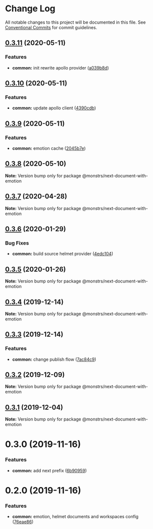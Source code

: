 # Change Log

All notable changes to this project will be documented in this file.
See [Conventional Commits](https://conventionalcommits.org) for commit guidelines.

## [0.3.11](https://github.com/monstrs-lab/nextjs-modules/compare/@monstrs/next-document-with-emotion@0.3.10...@monstrs/next-document-with-emotion@0.3.11) (2020-05-11)


### Features

* **common:** init rewrite apollo provider ([a039b8d](https://github.com/monstrs-lab/nextjs-modules/commit/a039b8d481d96a204fe4962f8ea78a510e4355d0))





## [0.3.10](https://github.com/monstrs-lab/nextjs-modules/compare/@monstrs/next-document-with-emotion@0.3.9...@monstrs/next-document-with-emotion@0.3.10) (2020-05-11)

### Features

- **common:** update apollo client ([4390cdb](https://github.com/monstrs-lab/nextjs-modules/commit/4390cdba52a5d34da3e731318848d1f1b9ac1d3f))

## [0.3.9](https://github.com/monstrs-lab/nextjs-modules/compare/@monstrs/next-document-with-emotion@0.3.8...@monstrs/next-document-with-emotion@0.3.9) (2020-05-11)

### Features

- **common:** emotion cache ([2045b7e](https://github.com/monstrs-lab/nextjs-modules/commit/2045b7e394dbcdc00d515186dc101f100cbb46f1))

## [0.3.8](https://github.com/monstrs-lab/nextjs-modules/compare/@monstrs/next-document-with-emotion@0.3.7...@monstrs/next-document-with-emotion@0.3.8) (2020-05-10)

**Note:** Version bump only for package @monstrs/next-document-with-emotion

## [0.3.7](https://github.com/monstrs-lab/nextjs-modules/compare/@monstrs/next-document-with-emotion@0.3.6...@monstrs/next-document-with-emotion@0.3.7) (2020-04-28)

**Note:** Version bump only for package @monstrs/next-document-with-emotion

## [0.3.6](https://github.com/monstrs-lab/nextjs-modules/compare/@monstrs/next-document-with-emotion@0.3.5...@monstrs/next-document-with-emotion@0.3.6) (2020-01-29)

### Bug Fixes

- **common:** build source helmet provider ([4edc104](https://github.com/monstrs-lab/nextjs-modules/commit/4edc1040ca8f2016f0816b9690c5489faeee1faf))

## [0.3.5](https://github.com/monstrs-lab/nextjs-modules/compare/@monstrs/next-document-with-emotion@0.3.4...@monstrs/next-document-with-emotion@0.3.5) (2020-01-26)

**Note:** Version bump only for package @monstrs/next-document-with-emotion

## [0.3.4](https://github.com/monstrs-lab/nextjs-modules/compare/@monstrs/next-document-with-emotion@0.3.3...@monstrs/next-document-with-emotion@0.3.4) (2019-12-14)

**Note:** Version bump only for package @monstrs/next-document-with-emotion

## [0.3.3](https://github.com/monstrs-lab/nextjs-modules/compare/@monstrs/next-document-with-emotion@0.3.2...@monstrs/next-document-with-emotion@0.3.3) (2019-12-14)

### Features

- **common:** change publish flow ([7ac84c9](https://github.com/monstrs-lab/nextjs-modules/commit/7ac84c94b89cd2ab5cf62c398c45d447567dd682))

## [0.3.2](https://github.com/monstrs-lab/nextjs-modules/compare/@monstrs/next-document-with-emotion@0.3.1...@monstrs/next-document-with-emotion@0.3.2) (2019-12-09)

**Note:** Version bump only for package @monstrs/next-document-with-emotion

## [0.3.1](https://github.com/monstrs-lab/nextjs-modules/compare/@monstrs/next-document-with-emotion@0.3.0...@monstrs/next-document-with-emotion@0.3.1) (2019-12-04)

**Note:** Version bump only for package @monstrs/next-document-with-emotion

# 0.3.0 (2019-11-16)

### Features

- **common:** add next prefix ([6b90959](https://github.com/monstrs-lab/nextjs-modules/commit/6b90959f86b8f0fb7bf1e64bd1ccf00b6d664188))

# 0.2.0 (2019-11-16)

### Features

- **common:** emotion, helmet documents and workspaces config ([76eae86](https://github.com/monstrs-lab/nextjs-modules/commit/76eae868cc48474fc33c9dffab0054769f24e1e0))
